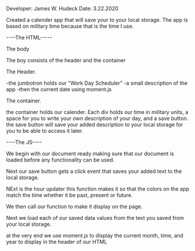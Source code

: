 Developer: James W. Hudeck
Date: 3.22.2020

Created a calender app that will save your  to your local storage.
The app is based on military time because that is the time I use. 


----The HTML-----

The body

The boy consists of the header and the container

The Header.

-the jumbotron holds our "Work Day Scheduler"
-a small description of the app
-then the current date using moment.js

The container.

the container holds our calender.
Each div holds our time in military units, a space for you to write your own description of your day, and a save button.
the save button will save your added description to your local storage for you to be able to access it later. 

----The JS----

We begin with our document ready making sure that our document is loaded before any functionality can be used.

Next our save button gets a click event that saves your added text to the local storage.

NExt is the hour updater this function makes it so that the colors on the app match the time whether it be past, present or future. 

We then call our function to make it display on the page.

Next we load each of our saved data values from the text you saved from your local storage.

at the very end we use moment.js to display the current month, time, and year to display in the header of our HTML